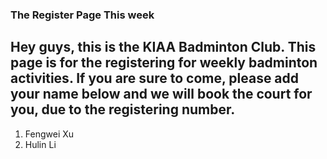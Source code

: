 ### The Register Page This week

Hey guys, this is the KIAA Badminton Club. This page is for the **registering for weekly badminton activities**. 
If you are sure to come, please add your name below and we will book the court for you, due to the registering number.
-----
1. Fengwei Xu
2. Hulin Li
